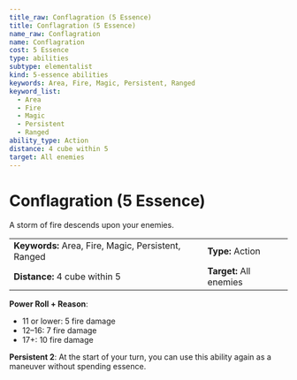 ```yaml
---
title_raw: Conflagration (5 Essence)
title: Conflagration (5 Essence)
name_raw: Conflagration
name: Conflagration
cost: 5 Essence
type: abilities
subtype: elementalist
kind: 5-essence abilities
keywords: Area, Fire, Magic, Persistent, Ranged
keyword_list:
  - Area
  - Fire
  - Magic
  - Persistent
  - Ranged
ability_type: Action
distance: 4 cube within 5
target: All enemies
---
```


# Conflagration (5 Essence)

A storm of fire descends upon your enemies.

<!-- @nosort -->

|                                                     |                         |
| :-------------------------------------------------- | :---------------------- |
| **Keywords:** Area, Fire, Magic, Persistent, Ranged | **Type:** Action        |
| **Distance:** 4 cube within 5                       | **Target:** All enemies |

**Power Roll + Reason**:

- 11 or lower: 5 fire damage
- 12–16: 7 fire damage
- 17+: 10 fire damage

**Persistent 2**: At the start of your turn, you can use this ability again as a maneuver without spending essence.
